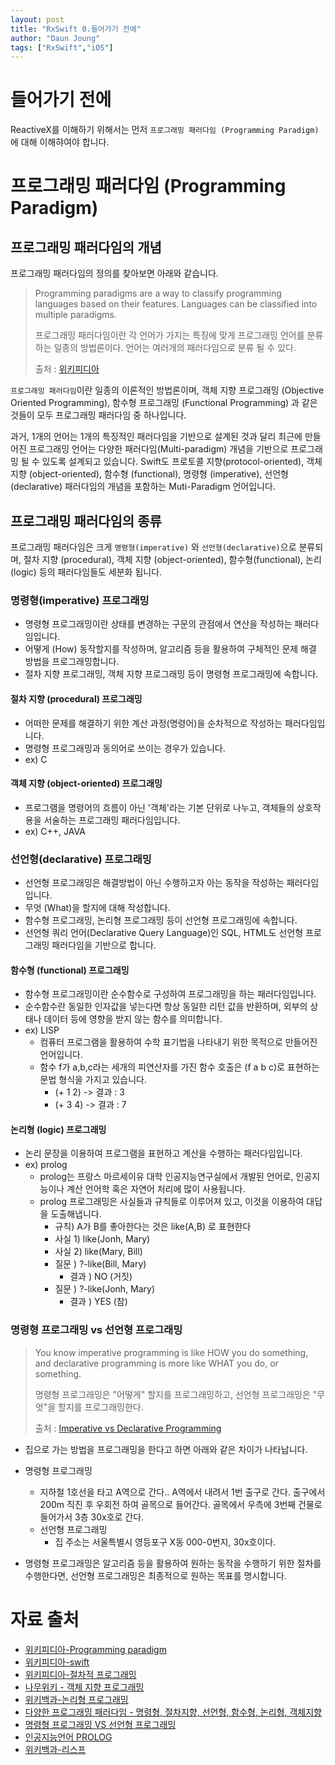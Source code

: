 ```yaml
---
layout: post
title: "RxSwift 0.들어가기 전에"
author: "Daun Joung"
tags: ["RxSwift","iOS"]
---
```

# 들어가기 전에

ReactiveX를 이해하기 위해서는 먼저 `프로그래밍 패러다임 (Programming Paradigm)`에 대해 이해햐여야 합니다.

# 프로그래밍 패러다임 (Programming Paradigm)

## 프로그래밍 패러다임의 개념

프로그래밍 패러다임의 정의를 찾아보면 아래와 같습니다.

> Programming paradigms are a way to classify programming languages based on their features. Languages can be classified into multiple paradigms.
>
> 프로그래밍 패러다임이란 각 언어가 가지는 특징에 맞게 프로그래밍 언어를 분류하는 일종의 방법론이다. 언어는 여러개의 패러다임으로 분류 될 수 있다.
> 
> 출처 : [위키피디아](https://en.wikipedia.org/wiki/Programming_paradigm)

`프로그래밍 패러다임`이란 일종의 이론적인 방법론이며, 객체 지향 프로그래밍 (Objective Oriented Programming), 함수형 프로그래밍 (Functional Programming) 과 같은 것들이 모두 프로그래밍 패러다임 중 하나입니다.

과거, 1개의 언어는 1개의 특징적인 패러다임을 기반으로 설계된 것과 달리 최근에 만들어진 프로그래밍 언어는 다양한 패러다임(Multi-paradigm) 개념을 기반으로 프로그래밍 될 수 있도록 설계되고 있습니다. Swift도 프로토콜 지향(protocol-oriented), 객체 지향 (object-oriented), 함수형 (functional), 명령형 (imperative), 선언형 (declarative) 패러다임의 개념을 포함하는 Muti-Paradigm 언어입니다.


##  프로그래밍 패러다임의 종류

프로그래밍 패러다임은 크게 `명령형(imperative)` 와 `선언형(declarative)`으로 분류되며, 절차 지향 (procedural), 객체 지향 (object-oriented), 함수형(functional), 논리(logic) 등의 패러다임들도 세분화 됩니다.


###  명령형(imperative) 프로그래밍
* 명령형 프로그래밍이란 상태를 변경하는 구문의 관점에서 연산을 작성하는 패러다임입니다.
* 어떻게 (How) 동작할지를 작성하며, 알고리즘 등을 활용하여 구체적인 문제 해결 방법을 프로그래밍합니다.
* 절차 지향 프로그래밍, 객체 지향 프로그래밍 등이 명령형 프로그래밍에 속합니다.
#### 절차 지향 (procedural) 프로그래밍
* 어떠한 문제를 해결하기 위한 계산 과정(명령어)을 순차적으로 작성하는 패러다임입니다.
* 명령형 프로그래밍과 동의어로 쓰이는 경우가 있습니다.
* ex) C

#### 객체 지향 (object-oriented) 프로그래밍
* 프로그램을 명령어의 흐름이 아닌 '객체'라는 기본 단위로 나누고, 객체들의 상호작용을 서술하는 프로그래밍 패러다임입니다.
* ex) C++, JAVA

###  선언형(declarative) 프로그래밍
* 선언형 프로그래밍은 해결방법이 아닌 수행하고자 아는 동작을 작성하는 패러다임입니다.
* 무엇 (What)을 할지에 대해 작성합니다.
* 함수형 프로그래밍, 논리형 프로그래밍 등이 선언형 프로그래밍에 속합니다.
* 선언형 쿼리 언어(Declarative Query Language)인 SQL, HTML도 선언형 프로그래밍 패러다임을 기반으로 합니다.
#### 함수형 (functional) 프로그래밍
* 함수형 프로그래밍이란 순수함수로 구성하여 프로그래밍을 하는 패러다임입니다.
* 순수함수란 동일한 인자값을 넣는다면 항상 동일한 리턴 값을 반환하며, 외부의 상태나 데이터 등에 영향을 받지 않는 함수를 의미합니다.
* ex) LISP
  * 컴퓨터 프로그램을 활용하여 수학 표기법을 나타내기 위한 목적으로 만들어진 언어입니다.
  * 함수 f가 a,b,c라는 세개의 피연산자를 가진 함수 호출은 (f a b c)로 표현하는 문법 형식을 가지고 있습니다.
    * (+ 1 2) -> 결과 : 3 
    * (+ 3 4) -> 결과 : 7
#### 논리형 (logic) 프로그래밍
* 논리 문장을 이용하여 프로그램을 표현하고 계산을 수행하는 패러다임입니다.
* ex) prolog
  * prolog는 프랑스 마르세이유 대학 인공지능연구실에서 개발된 언어로, 인공지능이나 계산 언어학 혹은 자연어 처리에 많이 사용됩니다.
  * prolog 프로그래밍은 사실들과 규칙들로 이루어져 있고, 이것을 이용하여 대답을 도출해냅니다.
    * 규칙) A가 B를 좋아한다는 것은 like(A,B) 로 표현한다
    * 사실 1) like(Jonh, Mary)
    * 사실 2) like(Mary, Bill)
    * 질문 ) ?-like(Bill, Mary)
      * 결과 ) NO (거짓)
    * 질문 ) ?-like(Jonh, Mary)
      * 결과 ) YES (참)


### 명령형 프로그래밍 vs 선언형 프로그래밍
> You know imperative programming is like HOW you do something, and declarative programming is more like WHAT you do, or something.
> 
> 명령형 프로그래밍은 "어떻게" 할지를 프로그래밍하고, 선언형 프로그래밍은 "무엇"을 할지를 프로그래밍한다.
> 
> 출처 : [Imperative vs Declarative Programming](https://ui.dev/imperative-vs-declarative-programming/)

* 집으로 가는 방법을 프로그래밍을 한다고 하면 아래와 같은 차이가 나타납니다.
* 명령형 프로그래밍
    * 지하철 1호선을 타고 A역으로 간다.. A역에서 내려서 1번 출구로 간다. 출구에서 200m 직진 후 우회전 하여 골목으로 들어간다. 골목에서 우측에 3번째 건물로 들어가서 3층 30x호로 간다.
  * 선언형 프로그래밍
    * 집 주소는 서울특별시 영등포구 X동 000-0번지, 30x호이다.

* 명령형 프로그래밍은 알고리즘 등을 활용하여 원하는 동작을 수행하기 위한 절차를 수행한다면, 선언형 프로그래밍은 최종적으로 원하는 목표를 명시합니다.


  
# 자료 출처
* [위키피디아-Programming paradigm](https://en.wikipedia.org/wiki/Programming_paradigm)
* [위키피디아-swift](https://en.wikipedia.org/wiki/Swift_(programming_language))
* [위키피디아-절차적 프로그래밍](https://ko.wikipedia.org/wiki/절차적_프로그래밍)
* [나무위키 - 객체 지향 프로그래밍](https://namu.wiki/w/객체%20지향%20프로그래밍)
* [위키백과-논리형 프로그래밍](https://ko.wikipedia.org/wiki/논리형_프로그래밍)
* [다양한 프로그래밍 패러다임 - 명령형, 절차지향, 선언형, 함수형, 논리형, 객체지향](http://blog.naver.com/PostView.nhn?blogId=qbxlvnf11&logNo=221370521237)
* [명령형 프로그래밍 VS 선언형 프로그래밍](https://ui.dev/imperative-vs-declarative-programming/)
* [인공지능언어 PROLOG](http://www.aistudy.co.kr/program/prolog/prolog_lee.htm)
* [위키백과-리스프](https://ko.wikipedia.org/wiki/리스프)
